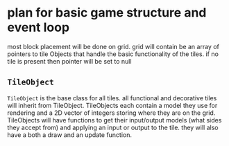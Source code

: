 # plan for basic game structure and event loop

most block placement will be done on grid. grid will contain be an array of pointers to tile Objects that handle the basic functionality of the tiles. if no tile is present then pointer will be set to null

## `TileObject`

   `TileObject` is the base class for all tiles. all functional and decorative tiles will inherit from TileObject. TileObjects each contain a model they use for rendering and a 2D vector of integers storing where they are on the grid. 
   TileObjects will have functions to get their input/output models (what sides they accept from) and applying an input or output to the tile. they will also have a both a draw and an update function. 